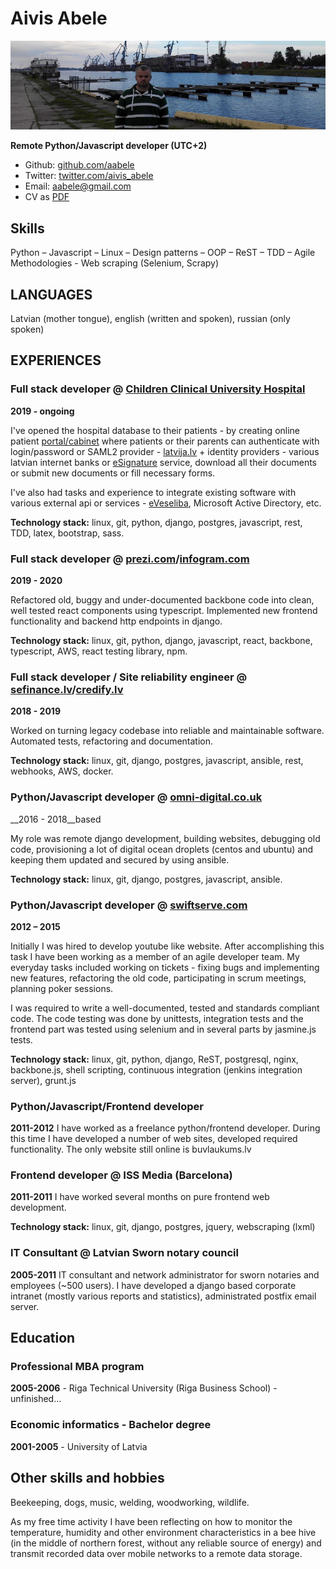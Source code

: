 # Aivis Abele 

![Aivis Abele](https://raw.githubusercontent.com/aabele/CV/master/aabele.jpg)

**Remote Python/Javascript developer (UTC+2)**

* Github: [github.com/aabele](https://github.com/aabele)
* Twitter: [twitter.com/aivis_abele](https://twitter.com/aivis_abele)
* Email: [aabele@gmail.com](mailto:aabele@gmail.com)
* CV as [PDF](https://raw.githubusercontent.com/aabele/CV/master/cv.pdf)

## Skills
Python – Javascript – Linux – Design patterns – OOP – ReST – TDD – Agile Methodologies - Web scraping (Selenium, Scrapy)

## LANGUAGES
Latvian (mother tongue), english (written and spoken), russian (only spoken)

## EXPERIENCES

### Full stack developer @ [Children Clinical University Hospital](https://bkus.lv) 
__2019 - ongoing__

I've opened the hospital database to their patients - by creating online patient 
[portal/cabinet](https://api.bkus.lv/cabinet) where patients or their parents can authenticate with login/password or 
SAML2 provider - [latvija.lv](https://latvija.lv) + identity providers - various latvian internet banks or 
[eSignature](https://www.eparaksts.lv/) service, download all their documents or submit new documents or fill necessary 
forms. 

I've also had tasks and experience to integrate existing software with various external api or services - [eVeseliba](https://www.eveseliba.gov.lv/), Microsoft Active Directory, etc.

__Technology stack:__ linux, git, python, django, postgres, javascript, rest, TDD, latex, bootstrap, sass.

### Full stack developer @ [prezi.com](https://prezi.com)/[infogram.com](https://infogram.com) 
__2019 - 2020__

Refactored old, buggy and under-documented backbone code into clean, well tested react components using typescript.
Implemented new frontend functionality and backend http endpoints in django.

__Technology stack:__ linux, git, python, django, javascript, react, backbone, typescript, AWS, react testing library, npm.

### Full stack developer / Site reliability engineer @ [sefinance.lv](https://sefinance.lv)/[credify.lv](https://credify.lv)
__2018 - 2019__

Worked on turning legacy codebase into reliable and maintainable software. Automated tests, refactoring and documentation.

__Technology stack:__ linux, git, django, postgres, javascript, ansible, rest, webhooks, AWS, docker.

### Python/Javascript developer @ [omni-digital.co.uk](https://omni-digital.co.uk)
__2016 - 2018__based 

My role was remote django development, building websites, debugging old code, provisioning a lot of digital ocean droplets (centos and ubuntu) and keeping them updated and secured by using ansible.

__Technology stack:__ linux, git, django, postgres, javascript, ansible.

### Python/Javascript developer @ [swiftserve.com](https://www.conversant.tv/swiftserve-cdn/)
__2012 – 2015__

Initially I was hired to develop youtube like website. After accomplishing this task I have been working as a member of an agile developer team. My everyday tasks included working on tickets - fixing bugs and implementing new features, refactoring the old code, participating in scrum meetings, planning poker sessions.

I was required to write a well-documented, tested and standards compliant code. The code testing was done by unittests, integration tests and the frontend part was tested using selenium and in several parts by jasmine.js tests.

__Technology stack:__ linux, git, python, django, ReST, postgresql, nginx, backbone.js, shell scripting, continuous integration (jenkins integration server), grunt.js

### Python/Javascript/Frontend developer 
__2011-2012__
I have worked as a freelance python/frontend developer. During this time I have developed a number of web sites, developed required functionality. The only
website still online is buvlaukums.lv

### Frontend developer @ ISS Media (Barcelona)
__2011-2011__
I have worked several months on pure frontend web development.

__Technology stack:__ linux, git, django, postgres, jquery, webscraping (lxml)

### IT Consultant @ Latvian Sworn notary council
__2005-2011__
IT consultant and network administrator for sworn notaries and employees (~500 users). I have developed a django based corporate intranet (mostly various reports and statistics), administrated postfix email server.

## Education

### Professional MBA program
__2005-2006__  - Riga Technical University (Riga Business School) - unfinished...

### Economic informatics - Bachelor degree
__2001-2005__ - University of Latvia

## Other skills and hobbies

Beekeeping, dogs, music, welding, woodworking, wildlife.

As my free time activity I have been reflecting on how to monitor the temperature, humidity and other environment characteristics in a bee hive (in the middle of northern forest, without any reliable source of energy) and transmit recorded data over mobile networks to a remote data storage.
